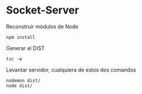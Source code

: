 # Socket-Server

Reconstruir módulos de Node

```
npm install

```

Generar el DIST

```
tsc -w
```

Levantar servidor, cualquiera de estos dos comandos

```
nodemon dist/
node dist/
```
